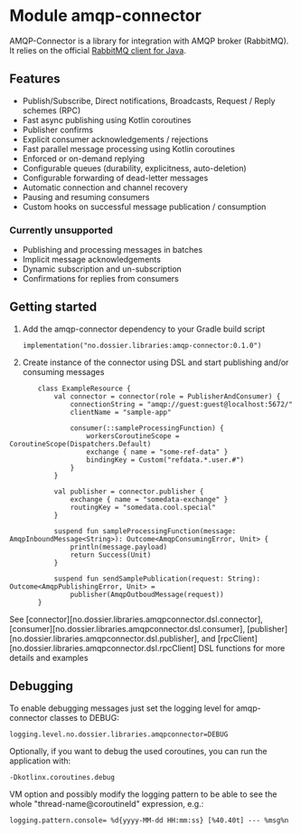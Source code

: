# Module amqp-connector

AMQP-Connector is a library for integration with AMQP broker (RabbitMQ).
It relies on the official [RabbitMQ client for Java](https://www.rabbitmq.com/api-guide.html).

## Features
* Publish/Subscribe, Direct notifications, Broadcasts, Request / Reply schemes (RPC)
* Fast async publishing using Kotlin coroutines
* Publisher confirms
* Explicit consumer acknowledgements / rejections
* Fast parallel message processing using Kotlin coroutines
* Enforced or on-demand replying
* Configurable queues (durability, explicitness, auto-deletion)
* Configurable forwarding of dead-letter messages
* Automatic connection and channel recovery
* Pausing and resuming consumers
* Custom hooks on successful message publication / consumption

### Currently unsupported
* Publishing and processing messages in batches
* Implicit message acknowledgements
* Dynamic subscription and un-subscription
* Confirmations for replies from consumers

## Getting started
1. Add the amqp-connector dependency to your Gradle build script

 
       implementation("no.dossier.libraries:amqp-connector:0.1.0")

3. Create instance of the connector using DSL and start publishing and/or consuming messages

```
       class ExampleResource {
           val connector = connector(role = PublisherAndConsumer) {
               connectionString = "amqp://guest:guest@localhost:5672/"
               clientName = "sample-app"
        
               consumer(::sampleProcessingFunction) {
                   workersCoroutineScope = CoroutineScope(Dispatchers.Default)
                   exchange { name = "some-ref-data" }
                   bindingKey = Custom("refdata.*.user.#")
               }
           }
        
           val publisher = connector.publisher {
               exchange { name = "somedata-exchange" }
               routingKey = "somedata.cool.special"
           }
    
           suspend fun sampleProcessingFunction(message: AmqpInboundMessage<String>): Outcome<AmqpConsumingError, Unit> {
               println(message.payload)
               return Success(Unit)
           }
        
           suspend fun sendSamplePublication(request: String): Outcome<AmqpPublishingError, Unit> =
               publisher(AmqpOutboudMessage(request)) 
       }
```

   See [connector][no.dossier.libraries.amqpconnector.dsl.connector],
   [consumer][no.dossier.libraries.amqpconnector.dsl.consumer],
   [publisher][no.dossier.libraries.amqpconnector.dsl.publisher],
   and [rpcClient][no.dossier.libraries.amqpconnector.dsl.rpcClient] 
   DSL functions for more details and examples

## Debugging

To enable debugging messages just set the logging level for amqp-connector classes to DEBUG:
    
    logging.level.no.dossier.libraries.amqpconnector=DEBUG

Optionally, if you want to debug the used coroutines, you can run the application with:

    -Dkotlinx.coroutines.debug

VM option and possibly modify the logging pattern to be able to see 
the whole "thread-name@coroutineId" expression, e.g.:

    logging.pattern.console= %d{yyyy-MM-dd HH:mm:ss} [%40.40t] --- %msg%n